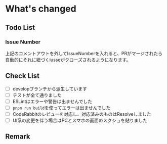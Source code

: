 <!-- この記号(<!-- と --‌>)で囲まれた部分はコメントです。この記号より外に書いてください。 -->
# What's changed

<!--
このプルリクで何をしたのかを記入してください。
画像とテキストを使って説明するのがおすすめです。
CodeRabbitがある程度作ってくれるので、人間がわかりづらい部分の補足を書きます -->

## Todo List

<!-- 今回のプルリクでまだやっていないことや、将来やる予定の事項を記入してください -->

<!-- 以下のうち今回のPRにあてはまるものをコメントの外に出してください
- [ ] デザイナーに確認してもらいます
- [ ] iOS 16のデバイスにテストします
- [ ] テストケースを書きます
-->

### Issue Number
<!-- Fix #IssueNumber -->
上記のコメントアウトを外してIssueNumberを入れると、PRがマージされたら自動的にそれに紐づくiusseがクローズされるようになります。

## Check List

- [ ] developブランチから派生しています
- [ ] テストが全て通りました
- [ ] ESLintはエラーや警告は出ませんでした
- [ ] `pnpm run build`を使ってエラーは出ませんでした
- [ ] CodeRabbitのレビューを対応し、対応済みのものはResolveしました
- [ ] UI系の変更を伴う場合はPCとスマホの画面のスクショを貼りました

## Remark

<!-- 補足事項 -->
